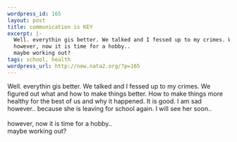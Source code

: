 ```yaml
--- 
wordpress_id: 165
layout: post
title: communication is KEY
excerpt: |-
  Well. everythin gis better. We talked and I fessed up to my crimes. We figured out what and how to make things better. How to make things more healthy for the best of us and why it happened. It is good. I am sad however.. because she is leaving for school again. I will see her soon..
  however, now it is time for a hobby.. 
  maybe working out?
tags: school, health
wordpress_url: http://new.nata2.org/?p=165
---
```

Well. everythin gis better. We talked and I fessed up to my crimes. We figured out what and how to make things better. How to make things more healthy for the best of us and why it happened. It is good. I am sad however.. because she is leaving for school again. I will see her soon..<br/><br/>
however, now it is time for a hobby.. <br/>
maybe working out?
